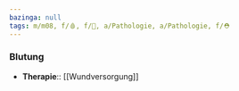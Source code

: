 ```yaml
---
bazinga: null
tags: m/m08, f/🩸, f/🦴, a/Pathologie, a/Pathologie, f/⛑️
---
```

### Blutung
- **Therapie**:: [[Wundversorgung]]
